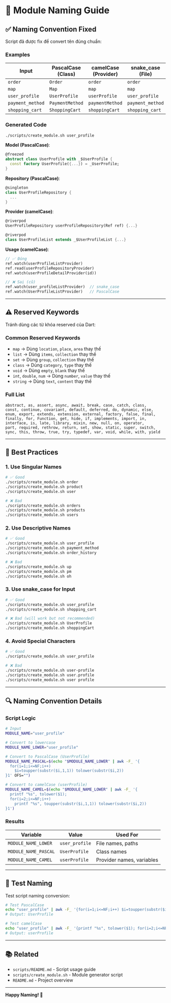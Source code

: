 # 📝 Module Naming Guide

## ✅ Naming Convention Fixed

Script đã được fix để convert tên đúng chuẩn:

### Examples

| Input | PascalCase (Class) | camelCase (Provider) | snake_case (File) |
|-------|-------------------|---------------------|------------------|
| `order` | `Order` | `order` | `order` |
| `map` | `Map` | `map` | `map` |
| `user_profile` | `UserProfile` | `userProfile` | `user_profile` |
| `payment_method` | `PaymentMethod` | `paymentMethod` | `payment_method` |
| `shopping_cart` | `ShoppingCart` | `shoppingCart` | `shopping_cart` |

### Generated Code

```bash
./scripts/create_module.sh user_profile
```

**Model (PascalCase)**:
```dart
@freezed
abstract class UserProfile with _$UserProfile {
  const factory UserProfile({...}) = _UserProfile;
}
```

**Repository (PascalCase)**:
```dart
@singleton
class UserProfileRepository {
  ...
}
```

**Provider (camelCase)**:
```dart
@riverpod
UserProfileRepository userProfileRepository(Ref ref) {...}

@riverpod
class UserProfileList extends _$UserProfileList {...}
```

**Usage (camelCase)**:
```dart
// ✅ Đúng
ref.watch(userProfileListProvider)
ref.read(userProfileRepositoryProvider)
ref.watch(userProfileDetailProvider(id))

// ❌ Sai (cũ)
ref.watch(user_profileListProvider)  // snake_case
ref.watch(UserProfileListProvider)   // PascalCase
```

---

## ⚠️ Reserved Keywords

Tránh dùng các từ khóa reserved của Dart:

### Common Reserved Keywords
- `map` → Dùng `location`, `place`, `area` thay thế
- `list` → Dùng `items`, `collection` thay thế
- `set` → Dùng `group`, `collection` thay thế
- `class` → Dùng `category`, `type` thay thế
- `void` → Dùng `empty`, `blank` thay thế
- `int`, `double`, `num` → Dùng `number`, `value` thay thế
- `string` → Dùng `text`, `content` thay thế

### Full List
```
abstract, as, assert, async, await, break, case, catch, class,
const, continue, covariant, default, deferred, do, dynamic, else,
enum, export, extends, extension, external, factory, false, final,
finally, for, Function, get, hide, if, implements, import, in,
interface, is, late, library, mixin, new, null, on, operator,
part, required, rethrow, return, set, show, static, super, switch,
sync, this, throw, true, try, typedef, var, void, while, with, yield
```

---

## 🎯 Best Practices

### 1. Use Singular Names
```bash
# ✅ Good
./scripts/create_module.sh order
./scripts/create_module.sh product
./scripts/create_module.sh user

# ❌ Bad
./scripts/create_module.sh orders
./scripts/create_module.sh products
./scripts/create_module.sh users
```

### 2. Use Descriptive Names
```bash
# ✅ Good
./scripts/create_module.sh user_profile
./scripts/create_module.sh payment_method
./scripts/create_module.sh order_history

# ❌ Bad
./scripts/create_module.sh up
./scripts/create_module.sh pm
./scripts/create_module.sh oh
```

### 3. Use snake_case for Input
```bash
# ✅ Good
./scripts/create_module.sh user_profile
./scripts/create_module.sh shopping_cart

# ❌ Bad (will work but not recommended)
./scripts/create_module.sh UserProfile
./scripts/create_module.sh shoppingCart
```

### 4. Avoid Special Characters
```bash
# ✅ Good
./scripts/create_module.sh user_profile

# ❌ Bad
./scripts/create_module.sh user-profile
./scripts/create_module.sh user.profile
./scripts/create_module.sh user profile
```

---

## 🔍 Naming Convention Details

### Script Logic

```bash
# Input
MODULE_NAME="user_profile"

# Convert to lowercase
MODULE_NAME_LOWER="user_profile"

# Convert to PascalCase (UserProfile)
MODULE_NAME_PASCAL=$(echo "$MODULE_NAME_LOWER" | awk -F_ '{
  for(i=1;i<=NF;i++) 
    $i=toupper(substr($i,1,1)) tolower(substr($i,2))
}1' OFS="")

# Convert to camelCase (userProfile)
MODULE_NAME_CAMEL=$(echo "$MODULE_NAME_LOWER" | awk -F_ '{
  printf "%s", tolower($1); 
  for(i=2;i<=NF;i++) 
    printf "%s", toupper(substr($i,1,1)) tolower(substr($i,2))
}1')
```

### Results

| Variable | Value | Used For |
|----------|-------|----------|
| `MODULE_NAME_LOWER` | `user_profile` | File names, paths |
| `MODULE_NAME_PASCAL` | `UserProfile` | Class names |
| `MODULE_NAME_CAMEL` | `userProfile` | Provider names, variables |

---

## 🧪 Test Naming

Test script naming conversion:

```bash
# Test PascalCase
echo "user_profile" | awk -F_ '{for(i=1;i<=NF;i++) $i=toupper(substr($i,1,1)) tolower(substr($i,2))}1' OFS=""
# Output: UserProfile

# Test camelCase
echo "user_profile" | awk -F_ '{printf "%s", tolower($1); for(i=2;i<=NF;i++) printf "%s", toupper(substr($i,1,1)) tolower(substr($i,2))}1'
# Output: userProfile
```

---

## 📚 Related

- `scripts/README.md` - Script usage guide
- `scripts/create_module.sh` - Module generator script
- `README.md` - Project overview

---

**Happy Naming! 🎉**


